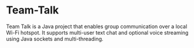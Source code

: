 # Team-Talk
Team Talk is a Java project that enables group communication over a local Wi-Fi hotspot. It supports multi-user text chat and optional voice streaming using Java sockets and multi-threading.
